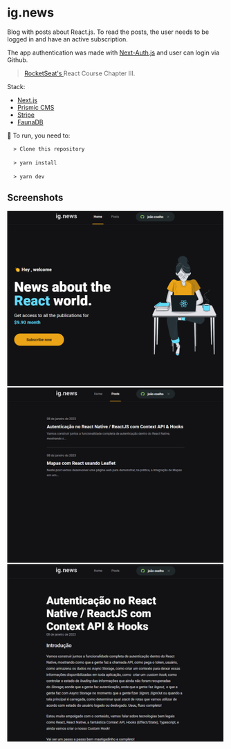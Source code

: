 # ig.news
Blog with posts about React.js. To read the posts, the user needs to be logged in and have an active subscription.

The app authentication was made with [Next-Auth.js](https://next-auth.js.org/) and user can login via Github.

> <a href="https://rocketseat.com.br/"> RocketSeat's </a> React Course Chapter III.

Stack:
- [Next.js](https://nextjs.org/)
- [Prismic CMS](https://prismic.io/)
- [Stripe](https://stripe.com/)
- [FaunaDB](https://fauna.com/)

  
🚀 To run, you need to:
```
  > Clone this repository
  
  > yarn install
  
  > yarn dev
```

## Screenshots
  <img src="/screenshots/home-page.png" alt="app screenshot" width = "500px">
  <img src="/screenshots/posts-page.png" alt="app screenshot" width = "500px">
  <img src="/screenshots/post-page.png" alt="app screenshot" width = "500px">
